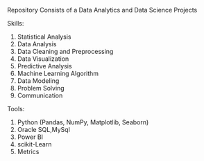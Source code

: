 
Repository Consists of a Data Analytics and Data Science Projects 

Skills:

1. Statistical Analysis
2. Data Analysis
3. Data Cleaning and Preprocessing
4. Data Visualization
5. Predictive Analysis
6. Machine Learning Algorithm
7. Data Modeling
8. Problem Solving
9. Communication

Tools:

1. Python (Pandas, NumPy, Matplotlib, Seaborn)
2. Oracle SQL,MySql
3. Power BI
4. scikit-Learn
5. Metrics
